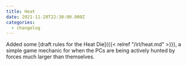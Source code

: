 ```yaml
---
title: Heat
date: 2021-11-20T22:30:00.000Z
categories:
  - changelog
---
```


Added some [draft rules for the Heat Die]({{< relref "/irl/heat.md" >}}), a simple game mechanic for when the PCs are being actively hunted by forces much larger than themselves.
<!--more-->